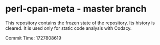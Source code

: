 # perl-cpan-meta - master branch

This repository contains the frozen state of the repository.
Its history is cleared. It is used only for static code
analysis with Codacy.

Commit Time: 1727808619